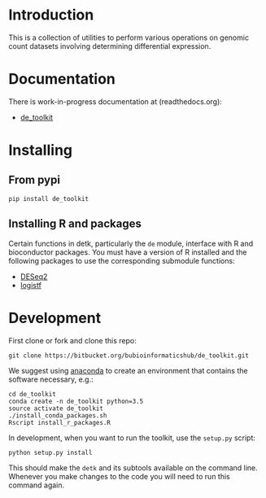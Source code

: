# Introduction

This is a collection of utilities to perform various operations on genomic
count datasets involving determining differential expression.

# Documentation

There is work-in-progress documentation at (readthedocs.org):

- [de_toolkit](http://de-toolkit.readthedocs.io/en/latest/)

# Installing

## From pypi

```
pip install de_toolkit
```

## Installing R and packages

Certain functions in detk, particularly the `de` module, interface with R and
bioconductor packages. You must have a version of R installed and the following
packages to use the corresponding submodule functions:

  - [DESeq2](https://bioconductor.org/packages/release/bioc/html/DESeq2.html)
  - [logistf](https://cran.r-project.org/web/packages/logistf/index.html)

# Development

First clone or fork and clone this repo:

```
git clone https://bitbucket.org/bubioinformaticshub/de_toolkit.git
```

We suggest using [anaconda](http://anaconda.org) to create an environment that
contains the software necessary, e.g.:

```
cd de_toolkit
conda create -n de_toolkit python=3.5
source activate de_toolkit
./install_conda_packages.sh
Rscript install_r_packages.R
```

In development, when you want to run the toolkit, use the `setup.py` script:

```
python setup.py install
```

This should make the `detk` and its subtools available on the command line. Whenever you make changes
to the code you will need to run this command again.
